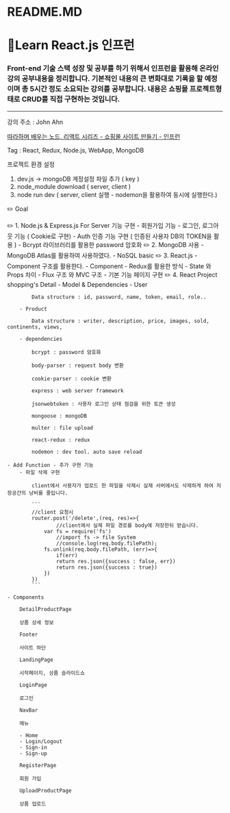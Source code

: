 # README.MD

# :tophat:Learn React.js 인프런

### Front-end 기술 스택 성장 및 공부를 하기 위해서 인프런을 활용해 온라인 강의 공부내용을 정리합니다. 기본적인 내용의 큰 변화대로 기록을 할 예정이며 총 5시간 정도 소요되는 강의를 공부합니다. 내용은 쇼핑몰 프로젝트형태로 CRUD를 직접 구현하는 것입니다.

---

강의 주소 :  John Ahn

[따라하며 배우는 노드, 리액트 시리즈 - 쇼핑몰 사이트 만들기 - 인프런](https://www.inflearn.com/course/%EB%94%B0%EB%9D%BC%ED%95%98%EB%A9%B0-%EB%B0%B0%EC%9A%B0%EB%8A%94-%EB%85%B8%EB%93%9C-%EB%A6%AC%EC%95%A1%ED%8A%B8-%EC%87%BC%ED%95%91%EB%AA%B0/dashboard)

Tag : React, Redux, Node.js, WebApp, MongoDB

프로젝트 환경 설정

1. dev.js -> mongoDB 계정설정 파일 추가 ( key )
2. node_module download ( server, client )
3. node run dev ( server, client 실행 - nodemon을 활용하여 동시에 실행한다.)

:pencil2: Goal

:pencil2: 1. Node.js & Express.js For Server 기능 구현
    - 회원가입 기능
    - 로그인, 로그아웃 기능 ( Cookie로 구현)
    - Auth 인증 기능 구현 ( 인증된 사용자 DB의 TOKEN을 활용 )
    - Bcrypt 라이브러리를 활용한 password 암호화
:pencil2: 2. MongoDB 사용
    - MongoDB Atlas를 활용하여 사용하였다.
    - NoSQL basic
:pencil2: 3. React.js - Component 구조를 활용한다.
    - Component
    - Redux를 활용한 방식
    - State 와 Props 차이
    - Flux 구조 와 MVC 구조
    - 기본 기능 페이지 구현
:pencil2: 4. React Project shopping's Detail
    - Model & Dependencies
        - User

            Data structure : id, password, name, token, email, role..

        - Product

            Data structure : writer, description, price, images, sold, continents, views,

        - dependencies

            bcrypt : password 암호화

            body-parser : request body 변환

            cookie-parser : cookie 변환

            express : web server framework

            jsonwebtoken : 사용자 로그인 상태 점검을 위한 토큰 생성

            mongoose : mongoDB

            multer : file upload

            react-redux : redux

            nodemon : dev tool. auto save reload

    - Add Function - 추가 구현 기능
        - 파일 삭제 구현

            client에서 사용자가 업로드 한 파일을 삭제시 실제 서버에서도 삭제하게 하여 저장공간의 낭비를 줄입니다.

            ```
            //client 요청시
            router.post('/delete',(req, res)=>{
                    //client에서 실제 파일 경로를 body에 저장한뒤 받습니다.
                var fs = require('fs')
                    //import fs -> file System
                    //console.log(req.body.filePath);
                fs.unlink(req.body.filePath, (err)=>{
                    if(err)
                    return res.json({success : false, err})
                    return res.json({success : true})
                })
            })
            ```

    - Components

        DetailProductPage

        상품 상세 정보

        Footer

        사이트 하단

        LandingPage

        시작페이지, 상품 슬라이드쇼

        LoginPage

        로그인

        NavBar

        메뉴

        - Home
        - Login/Logout
        - Sign-in
        - Sign-up

        RegisterPage

        회원 가입

        UploadProductPage

        상품 업로드
